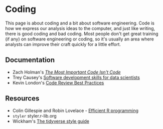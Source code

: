 # Coding

This page is about coding and a bit about software engineering. Code is how we express our analysis ideas to the computer, and just like writing, there is good coding and bad coding. Most people don't get great training (if any) on software engineering or coding, so it's usually an area where analysts can improve their craft quickly for a little effort.



## Documentation

- Zach Holman's [*The Most Important Code Isn't Code*](https://zachholman.com/posts/documentation/)
- Trey Causey's [Software development skills for data scientists](http://treycausey.com/software_dev_skills.html)
- Kevin London's [Code Review Best Practices](https://www.kevinlondon.com/2015/05/05/code-review-best-practices.html)

## Resources

- Colin Gillespie and Robin Lovelace - [Efficient R programming](https://csgillespie.github.io/efficientR/)
- `styler` styler.r-lib.org
- Wickham's [The tidyverse style guide](https://style.tidyverse.org/)
